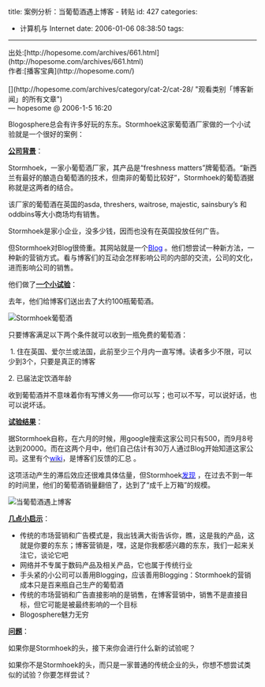 title: 案例分析：当葡萄酒遇上博客  - 转贴
id: 427
categories:
  - 计算机与 Internet
date: 2006-01-06 08:38:50
tags:
---

<div id="msgcns!9697D6160EFEBC17!530" class="bvMsg"><div>
<div>出处:[http://hopesome.com/archives/661.html](http://hopesome.com/archives/661.html)</div>
<div>作者:[播客宝典](http://hopesome.com/)</div>
<div> </div>
<div>[<u><font color="#0000ff"></font></u>](http://hopesome.com/archives/category/cat-2/cat-28/ "观看类别「博客新闻」的所有文章") </div>
<div>— hopesome @ 2006-1-5 16:20 </div>
<div>

Blogosphere总会有许多好玩的东东。Stormhoek这家葡萄酒厂家做的一个小试验就是一个很好的案例：

**<u>公司背景</u>**： 

Stormhoek，一家小葡萄酒厂家，其产品是“freshness matters”牌葡萄酒。“新西兰有最好的酿造白葡萄酒的技术，但南非的葡萄比较好”，Stormhoek的葡萄酒据称就是这两者的结合。

该厂家的葡萄酒在英国的asda, threshers, waitrose, majestic, sainsbury’s 和oddbins等大小商场均有销售。

Stormhoek是家小企业，没多少钱，因而也没有在英国投放任何广告。 

但Stormhoek对Blog很倚重。其网站就是一个[<u><font color="#0000ff">Blog</font></u>](http://www.stormhoek.com/ "Stormhoek") 。他们想尝试一种新方法，一种新的营销方式。看与博客们的互动会怎样影响公司的内部的交流，公司的文化，进而影响公司的销售。

他们做了<u>**一个小试验**</u>：

去年，他们给博客们送出去了大约100瓶葡萄酒。

![Stormhoek葡萄酒](http://www.hopesome.com/warehouse/photo/Stormhoek.jpg)

只要博客满足以下两个条件就可以收到一瓶免费的葡萄酒：

 1\. 住在英国、爱尔兰或法国，此前至少三个月内一直写博。读者多少不限，可以少到3个，只要是真正的博客 

2\. 已届法定饮酒年龄

收到葡萄酒并不意味着你有写博义务——你可以写；也可以不写，可以说好话，也可以说坏话。

<u>**试验结果**</u>：

据Stormhoek自称，在六月的时候，用google搜索这家公司只有500，而9月8号达到20000。而在这两个月中，他们自己估计有30万人通过Blog开始知道这家公司。这里有个[<u><font color="#0000ff">wiki</font></u>](http://thehughpage.com/ "Stormhoek关于博客们反馈的wiki")，是博客们反馈的汇总 。

这项活动产生的滞后效应还很难具体估量，但Stormhoek[<u><font color="#0000ff">发现</font></u>](http://www.gapingvoid.com/Moveable_Type/archives/002112.html "Stormhoek的葡萄酒销量翻番了") ，在过去不到一年的时间里，他们的葡萄酒销量翻倍了，达到了“成千上万箱”的规模。 

![当葡萄酒遇上博客](http://www.hopesome.com/warehouse/photo/wineblogging.jpg)

<u>**几点小启示**</u>： 

*   传统的市场营销和广告模式是，我出钱满大街告诉你，瞧，这是我的产品，这就是你要的东东；博客营销是，嘿，这是你我都感兴趣的东东，我们一起来关注它，谈论它吧<li>网络并不专属于数码产品及相关产品，它也属于传统行业<li>手头紧的小公司可以善用Blogging，应该善用Blogging：Stormhoek的营销成本只是百来瓶自己生产的葡萄酒<li>传统的市场营销和广告直接影响的是销售，在博客营销中，销售不是直接目标，但它可能是被最终影响的一个目标<li>Blogosphere魅力无穷

<u>**问题**</u>：

如果你是Stormhoek的头，接下来你会进行什么新的试验呢？

如果你不是Stormhoek的头，而只是一家普通的传统企业的头，你想不想尝试类似的试验？你要怎样尝试？ 
</div></div></div>